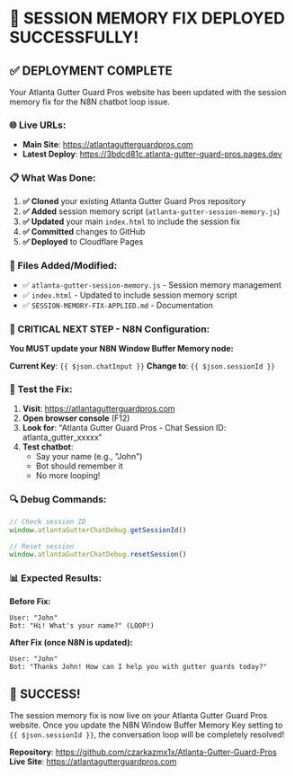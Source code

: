 # 🎉 SESSION MEMORY FIX DEPLOYED SUCCESSFULLY!

## ✅ **DEPLOYMENT COMPLETE**

Your Atlanta Gutter Guard Pros website has been updated with the session memory fix for the N8N chatbot loop issue.

### **🌐 Live URLs:**
- **Main Site**: https://atlantagutterguardpros.com
- **Latest Deploy**: https://3bdcd81c.atlanta-gutter-guard-pros.pages.dev

### **📋 What Was Done:**

1. **✅ Cloned** your existing Atlanta Gutter Guard Pros repository
2. **✅ Added** session memory script (`atlanta-gutter-session-memory.js`)
3. **✅ Updated** your main `index.html` to include the session fix
4. **✅ Committed** changes to GitHub
5. **✅ Deployed** to Cloudflare Pages

### **🔧 Files Added/Modified:**
- ✅ `atlanta-gutter-session-memory.js` - Session memory management
- ✅ `index.html` - Updated to include session memory script
- ✅ `SESSION-MEMORY-FIX-APPLIED.md` - Documentation

### **🎯 CRITICAL NEXT STEP - N8N Configuration:**

**You MUST update your N8N Window Buffer Memory node:**

**Current Key**: `{{ $json.chatInput }}`
**Change to**: `{{ $json.sessionId }}`

### **🧪 Test the Fix:**

1. **Visit**: https://atlantagutterguardpros.com
2. **Open browser console** (F12)
3. **Look for**: "Atlanta Gutter Guard Pros - Chat Session ID: atlanta_gutter_xxxxx"
4. **Test chatbot**: 
   - Say your name (e.g., "John")
   - Bot should remember it
   - No more looping!

### **🔍 Debug Commands:**
```javascript
// Check session ID
window.atlantaGutterChatDebug.getSessionId()

// Reset session
window.atlantaGutterChatDebug.resetSession()
```

### **📊 Expected Results:**

**Before Fix:**
```
User: "John"
Bot: "Hi! What's your name?" (LOOP!)
```

**After Fix (once N8N is updated):**
```
User: "John" 
Bot: "Thanks John! How can I help you with gutter guards today?"
```

## 🎊 **SUCCESS!**

The session memory fix is now live on your Atlanta Gutter Guard Pros website. Once you update the N8N Window Buffer Memory Key setting to `{{ $json.sessionId }}`, the conversation loop will be completely resolved!

**Repository**: https://github.com/czarkazmx1x/Atlanta-Gutter-Guard-Pros
**Live Site**: https://atlantagutterguardpros.com
